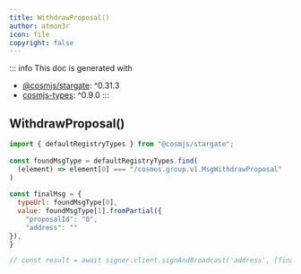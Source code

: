 ```yaml
---
title: WithdrawProposal()
author: atmon3r
icon: file
copyright: false
---
```


::: info
This doc is generated with 
- [@cosmjs/stargate](https://www.npmjs.com/package/@cosmjs/stargate): ^0.31.3
- [cosmjs-types](https://www.npmjs.com/package/cosmjs-types): ^0.9.0
:::
  
## WithdrawProposal()
 
```js
import { defaultRegistryTypes } from "@cosmjs/stargate";
 
const foundMsgType = defaultRegistryTypes.find(
  (element) => element[0] === "/cosmos.group.v1.MsgWithdrawProposal"
)
  
const finalMsg = {
  typeUrl: foundMsgType[0],
  value: foundMsgType[1].fromPartial({
    "proposalId": "0",
    "address": ""
}),
}

// const result = await signer.client.signAndBroadcast('address', [finalMsg], "auto", "")
 
```
   
